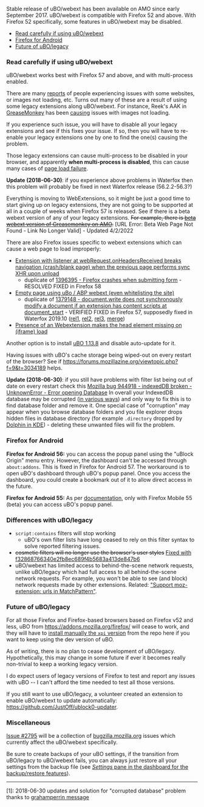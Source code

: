 Stable release of uBO/webext has been available on AMO since early September 2017. uBO/webext is compatible with Firefox 52 and above. With Firefox 52 specifically, some features in uBO/webext may be disabled.

- [Read carefully if using uBO/webext](#read-carefully-if-using-ubowebext)
- [Firefox for Android](#firefox-for-android)
- [Future of uBO/legacy](#future-of-ubolegacy)

### Read carefully if using uBO/webext

uBO/webext works best with Firefox 57 and above, and with multi-process enabled.

There are many [reports](https://forums.mozillazine.org/viewtopic.php?p=14764474#p14764474) of people experiencing issues with some websites, or images not loading, etc. Turns out many of these are a result of using some legacy extensions along uBO/webext. For instance, Reek's AAK in [GreaseMonkey](https://www.reddit.com/r/uBlockOrigin/comments/6xl3em/image_links_suddenly_blocked_by_ublock_origin/) has been [causing](https://www.reddit.com/r/firefox/comments/6x8hbe/ublock_origin_is_a_webextension_in_amo_stable/dmf6j5k/) issues with images not loading.

If you experience such issue, you will have to disable all your legacy extensions and see if this fixes your issue. If so, then you will have to re-enable your legacy extensions one by one to find the one(s) causing the problem.

Those legacy extensions can cause multi-process to be disabled in your browser, and apparently **when multi-process is disabled**, this can cause many cases of [page load failure](https://bugzilla.mozilla.org/show_bug.cgi?id=1348497#c27).

**Update (2018-06-30)**: if you experience above problems in Waterfox then this problem will probably be fixed in next Waterfox release (56.2.2-56.3?)

Everything is moving to WebExtensions, so it might be just a good time to start giving up on legacy extensions, they are not going to be supported at all in a couple of weeks when Firefox 57 is released. See if there is a beta webext version of any of your legacy extensions. ~~For example, there is [beta webext version of Greasemonkey on AMO](https://addons.mozilla.org/en-US/firefox/addon/greasemonkey/versions/beta).~~ [URL Error: Beta Web Page Not Found - Link No Longer Valid] - Updated 4/2/2022

There are also Firefox issues specific to webext extensions which can cause a web page to load improperly:

- [Extension with listener at webRequest.onHeadersReceived breaks navigation (crash/blank page) when the previous page performs sync XHR upon unload](https://bugzilla.mozilla.org/show_bug.cgi?id=1401516)
  - duplicate of [1396395 - Firefox crashes when submitting form](https://bugzilla.mozilla.org/show_bug.cgi?id=1396395) - RESOLVED FIXED in Firefox 58
- [Empty page using uBo / ABP webext (even whitelisting the site)](https://bugzilla.mozilla.org/show_bug.cgi?id=1396226)
  - duplicate of [1379148 - document.write does not synchronously modify a document if an extension has content scripts at document_start](https://bugzilla.mozilla.org/show_bug.cgi?id=1379148) - VERIFIED FIXED in Firefox 57, supposedly fixed in Waterfox 2019.10 ([rel1](https://github.com/MrAlex94/Waterfox/issues/856#issuecomment-548203367), [rel2](https://github.com/MrAlex94/Waterfox/issues/1065), [rel3](https://github.com/MrAlex94/Waterfox/pull/1164), [merge](https://github.com/hawkeye116477/Waterfox/commit/e24033d5980d3dff8f474393f256a553353903ca))
- [Presence of an Webextension makes the head element missing on (iframe) load](https://bugzilla.mozilla.org/show_bug.cgi?id=1375875)

Another option is to install [uBO 1.13.8](https://addons.mozilla.org/en-US/firefox/addon/ublock-origin/versions/?page=1#version-1.13.8) and disable auto-update for it.

Having issues with uBO's cache storage being wiped-out on every restart of the browser? See if <https://forums.mozillazine.org/viewtopic.php?f=9&t=3034189> helps.

**Update (2018-06-30)**: if you still have problems with filter list being out of date on every restart check this [Mozilla bug 944918 - indexedDB broken - UnknownError - Error opening Database](https://bugzilla.mozilla.org/show_bug.cgi?id=944918) In overall your IndexedDB database may be corrupted ([in various ways](https://bugzilla.mozilla.org/show_bug.cgi?id=944918#c30)) and only way to fix this is to find database folder and remove it. One special case of "corruption" may appear when you browse database folders and you file explorer drops hidden files in database directory (for example `.directory` dropped by [Dolphin in KDE](https://bugzilla.mozilla.org/show_bug.cgi?id=944918#c32)) - deleting these unwanted files will fix the problem.

### Firefox for Android

**Firefox for Android 56:** you can access the popup panel using the "uBlock Origin" menu entry. However, the dashboard can't be accessed through `about:addons`. This is fixed in Firefox for Android 57. The workaround is to open uBO's dashboard through uBO's popup panel. Once you access the dashboard, you could create a bookmark out of it to allow direct access in the future.

**Firefox for Android 55:** As per [documentation](https://extensionworkshop.com/documentation/develop/differences-between-desktop-and-android-extensions/), only with Firefox Mobile 55 (beta) you can access uBO's popup panel.

### Differences with uBO/legacy

- `script:contains` filters will stop working
    - uBO's own filter lists have long ceased to rely on this filter syntax to solve reported filtering issues.
- ~~cosmetic filters will no longer use the browser's user styles~~ [Fixed with f32868766340e2fb8ec689f4b5683a413de847b6](https://github.com/gorhill/uBlock/commit/f32868766340e2fb8ec689f4b5683a413de847b6)
- uBO/webext has limited access to behind-the-scene network requests, unlike uBO/legacy which had full access to all behind-the-scene network requests. For example, you won't be able to see (and block) network requests made by other extensions. Related: ["Support moz-extension: urls in MatchPattern"](https://bugzilla.mozilla.org/show_bug.cgi?id=1271354#c14).

### Future of uBO/legacy

For all those Firefox and Firefox-based browsers based on Firefox v52 and less, uBO from <https://addons.mozilla.org/firefox/> will cease to work, and they will have to [install manually the `xpi` version](https://github.com/gorhill/uBlock/tree/master/dist#firefox-legacy) from the repo here if you want to keep using the dev version of uBO.

As of writing, there is no plan to cease development of uBO/legacy. Hypothetically, this may change in some future if ever it becomes really non-trivial to keep a working legacy version.

I do expect users of legacy versions of Firefox to test and report any issues with uBO -- I can't afford the time needed to test all those versions.

If you still want to use uBO/legacy, a volunteer created an extension to enable uBO/webext to update automatically: <https://github.com/JustOff/ublock0-updater>.

### Miscellaneous

[Issue #2795](https://github.com/gorhill/uBlock/issues/2795) will be a collection of [bugzilla.mozilla.org](https://bugzilla.mozilla.org/home) issues which currently affect the uBO/webext specifically.

Be sure to create backups of your uBO settings, if the transition from uBO/legacy to uBO/webext fails, you can always just restore all your settings from the backup file (see [_Settings_ pane in the dashboard for the backup/restore features](./Dashboard:-Settings#backuprestore-section)).

***

[1]: 2018-06-30 updates and solution for "corrupted database" problem thanks to [grahamperrin message](https://discourse.mozilla.org/t/support-ublock-origin/6746/734)
